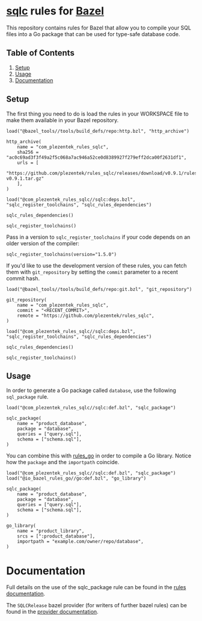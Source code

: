 # [sqlc](https://github.com/kyleconroy/sqlc) rules for [Bazel](https://bazel.build)

This repository contains rules for Bazel that allow you to compile your SQL
files into a Go package that can be used for type-safe database code.

## Table of Contents
1. [Setup](#setup)
2. [Usage](#usage)
3. [Documentation](#documentation)

## Setup
The first thing you need to do is load the rules in your WORKSPACE file to make
them available in your Bazel repository.

```Starlark
load("@bazel_tools//tools/build_defs/repo:http.bzl", "http_archive")

http_archive(
    name = "com_plezentek_rules_sqlc",
    sha256 = "ac0c69ad3f3f49a2f5c068a7ac946a52ce0d8389927f279eff2dca00f2631df1",
    urls = [
        "https://github.com/plezentek/rules_sqlc/releases/download/v0.9.1/rules_sqlc-v0.9.1.tar.gz"
    ],
)

load("@com_plezentek_rules_sqlc//sqlc:deps.bzl", "sqlc_register_toolchains", "sqlc_rules_dependencies")

sqlc_rules_dependencies()

sqlc_register_toolchains()
```

Pass in a version to `sqlc_register_toolchains` if your code depends on an
older version of the compiler:

```Starlark
sqlc_register_toolchains(version="1.5.0")
```

If you'd like to use the development version of these rules, you can fetch them
with `git_repository` by setting the `commit` parameter to a recent commit hash.

```Starlark
load("@bazel_tools//tools/build_defs/repo:git.bzl", "git_repository")

git_repository(
    name = "com_plezentek_rules_sqlc",
    commit = "<RECENT_COMMIT>",
    remote = "https://github.com/plezentek/rules_sqlc",
)

load("@com_plezentek_rules_sqlc//sqlc:deps.bzl", "sqlc_register_toolchains", "sqlc_rules_dependencies")

sqlc_rules_dependencies()

sqlc_register_toolchains()
```

## Usage
In order to generate a Go package called `database`, use the following
`sql_package` rule.

```Starlark
load("@com_plezentek_rules_sqlc//sqlc:def.bzl", "sqlc_package")

sqlc_package(
    name = "product_database",
    package = "database",
    queries = ["query.sql"],
    schema = ["schema.sql"],
)
```

You can combine this with [rules_go](https://github.com/bazelbuild/rules_go) in
order to compile a Go library. Notice how the `package` and the `importpath`
coincide.

```Starlark
load("@com_plezentek_rules_sqlc//sqlc:def.bzl", "sqlc_package")
load("@io_bazel_rules_go//go:def.bzl", "go_library")

sqlc_package(
    name = "product_database",
    package = "database",
    queries = ["query.sql"],
    schema = ["schema.sql"],
)

go_library(
    name = "product_library",
    srcs = [":product_database"],
    importpath = "example.com/owner/repo/database",
)
```

# Documentation
Full details on the use of the sqlc_package rule can be found in the [rules
documentation](docs/rules.md).

The `SQLCRelease` bazel provider (for writers of further bazel rules) can be
found in the [provider documentation](docs/providers.md).
